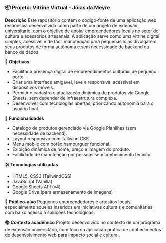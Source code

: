 ### 📦 Projeto: Vitrine Virtual - Jóias da Meyre

**Descrição**
Este repositório contém o código-fonte de uma aplicação web responsiva desenvolvida como parte de um projeto de extensão universitário, com o objetivo de apoiar empreendedores locais no setor de cultura e acessórios artesanais. A aplicação serve como uma vitrine digital simples, acessível e de fácil manutenção para pequenas lojas divulgarem seus produtos de forma autônoma e sem necessidade de backend ou banco de dados.

**🎯 Objetivos**

* Facilitar a presença digital de empreendimentos culturais de pequeno porte.
* Criar uma interface amigável, leve e responsiva, acessível em dispositivos móveis.
* Permitir o cadastro e atualização dinâmica de produtos via Google Sheets, sem depender de infraestrutura complexa.
* Desenvolver com tecnologias abertas, priorizando autonomia para o usuário final.

**🚀 Funcionalidades**

* Catálogo de produtos gerenciado via Google Planilhas (sem necessidade de backend).
* Layout responsivo com Tailwind CSS.
* Menu mobile com botão hamburguer funcional.
* Exibição dinâmica de nome, preço e imagem do produto.
* Facilidade de manutenção por pessoas sem conhecimento técnico.

**🛠️ Tecnologias utilizadas**

* HTML5, CSS3 (TailwindCSS)
* JavaScript (Vanilla)
* Google Sheets API (v4)
* Google Drive (para armazenamento de imagens)

**🧩 Público-alvo**
Pequenos empreendedores e artesãos locais, especialmente aqueles inseridos em iniciativas culturais e comunitárias com baixo acesso a soluções tecnológicas.

**📚 Contexto acadêmico**
Projeto desenvolvido no contexto de um programa de extensão universitária, com foco na aplicação prática de conhecimentos de desenvolvimento web para impacto social e cultural.
